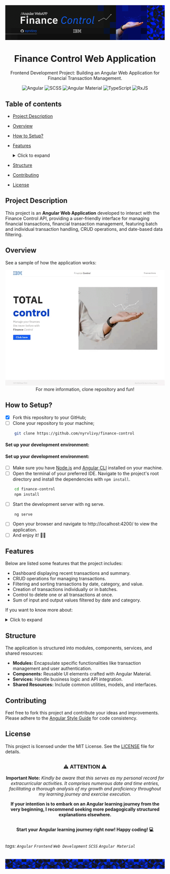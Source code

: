 <div align="center">
  <img alt="Finance Control Web App Banner" src="./.github/assets/images/angular-header.png">
</div>

<h1 align="center">Finance Control Web Application</h1>
<p align="center">Frontend Development Project: Building an Angular Web Application for Financial Transaction Management.</p>

<div align="center">

![Angular](https://img.shields.io/badge/Angular-v17-red)
![SCSS](https://img.shields.io/badge/SCSS-v1.70.0-yellow)
![Angular Material](https://img.shields.io/badge/Angular_Material-v17-3F51B5)
![TypeScript](https://img.shields.io/badge/TypeScript-v5.3.3-red)
![RxJS](https://img.shields.io/badge/RxJS-7-blue)

</div>

##

## Table of contents

* [Project Description](#project-description)
* [Overview](#overview)
* [How to Setup?](#how-to-setup)
* [Features](#features)
    <details>
    <summary>Click to expand</summary>

  - [Find All Transactions](#find-all-transactions)
  - [Create Transaction](#create-transaction)
  - [Update Transaction](#update-transaction)
  - [Delete Transaction](#delete-transaction)
  - [Filter by Date](#filter-by-date)
  - [Filter by Category](#filter-by-category)

  </details>
* [Structure](#structure)
* [Contributing](#contributing)
* [License](#license)

##

## Project Description

This project is an **Angular Web Application** developed to interact with the Finance Control API, providing a user-friendly interface for managing financial transactions, financial transaction management, featuring batch and individual transaction handling, CRUD operations, and date-based data filtering.

##

## Overview

See a sample of how the application works:
<div align="center">
  <img alt="Finance Control Web App Gif" src="./.github/assets/images/finance-control-overview.gif">
  <br>
  For more information, clone repository and fun!
</div>

##

## How to Setup?

- [x] Fork this repository to your GitHub;
- [ ] Clone your repository to your machine;

```bash
    git clone https://github.com/nyrvlivy/finance-control
```

#### Set up your development environment:

#### Set up your development environment:

- [ ] Make sure you have [Node.js](https://nodejs.org/) and [Angular CLI](https://angular.io/cli) installed on your machine.
- [ ] Open the terminal of your preferred IDE. Navigate to the project's root directory and install the dependencies with `npm install`.

```bash
    cd finance-control
    npm install
```

- [ ] Start the development server with ng serve.

```bash
    ng serve
```

- [ ] Open your browser and navigate to http://localhost:4200/ to view the application.
- [ ] And enjoy it! 🎊👏

##

## Features

Below are listed some features that the project includes:

- Dashboard displaying recent transactions and summary.
- CRUD operations for managing transactions.
- Filtering and sorting transactions by date, category, and value.
- Creation of transactions individually or in batches.
- Control to delete one or all transactions at once.
- Sum of input and output values filtered by date and category.

If you want to know more about:
<details>
    <summary>Click to expand</summary>

### Find All Transactions

The Find-All-Transactions feature includes a table that lists items by ID, Date, Value, and Category,
the control to manage every item by deleting them all or editing individually, a paginator below the list
and the total sum of values.

<div align="center">
  <img alt="Find All Transactions Feature" src="./.github/assets/images/find-all-transactions.png">
</div>

### Create Transaction

The user can create one or multiple transactions at once in the New Transaction dialog by inputting them following
the format: yyyy/mm/dd, value, category.
To do a mass creation, they just have to enter one transaction per row.

<div align="center">
  <img alt="Create Transaction Feature" src="./.github/assets/images/create-transaction.png">
</div>

### Update Transaction

In the Update Transaction tab, the user can edit their transaction's properties including: date, value, and category.
The ID is also shown but is not changeable.

<div align="center">
  <img alt="Update Transaction Feature" src="./.github/assets/images/update-transaction.png">
</div>

### Delete Transaction

The Delete Transaction popup appears when a user clicks on the Delete All button or the trash icon displayed
on the right side of every transaction item.
In the tab, the user should decide between canceling or proceeding and delete the transaction(s).

<div align="center">
  <img alt="Delete Transaction Feature" src="./.github/assets/images/delete-all-transactions.png">
</div>

### Filter by Date

This calendar pops up when the user clicks on the Date Filter and should be able to filter the transactions
by a specified date.

<div align="center">
  <img alt="Filter By Date Feature" src="./.github/assets/images/filter-by-date.png">
</div>

### Filter by Category

The Category Filter lists every category created in the transactions, by just clicking on and selecting
the category name listed.

<div align="center">
  <img alt="Filter By Category Feature" src="./.github/assets/images/filter-by-category.png">
</div>

  </details>

##

## Structure

The application is structured into modules, components, services, and shared resources:

- **Modules:** Encapsulate specific functionalities like transaction management and user authentication.
- **Components:** Reusable UI elements crafted with Angular Material.
- **Services:** Handle business logic and API integration.
- **Shared Resources:** Include common utilities, models, and interfaces.

##

## Contributing

Feel free to fork this project and contribute your ideas and improvements. Please adhere to the [Angular Style Guide](https://angular.io/guide/styleguide) for code consistency.

##

## License

This project is licensed under the MIT License. See the [LICENSE](https://opensource.org/licenses/MIT) file for details.

##

<div align="center">

### ⚠️ ATTENTION ⚠️

**Important Note:** _Kindly be aware that this serves as my personal record for extracurricular activities. It comprises numerous date and time entries, facilitating a thorough analysis of my growth and proficiency throughout my learning journey and exercise execution._

**If your intention is to embark on an Angular learning journey from the very beginning, I recommend seeking more pedagogically structured explanations elsewhere.**

</div>

##

<div align="center">

**Start your Angular learning journey right now! Happy coding! 💻**

</div>

##

###### tags: `Angular` `Frontend` `Web Development` `SCSS` `Angular Material`

<div align="center">
  <img alt="Finance Control Web App Footer" src="./.github/assets/images/angular-footer.png">
</div>


